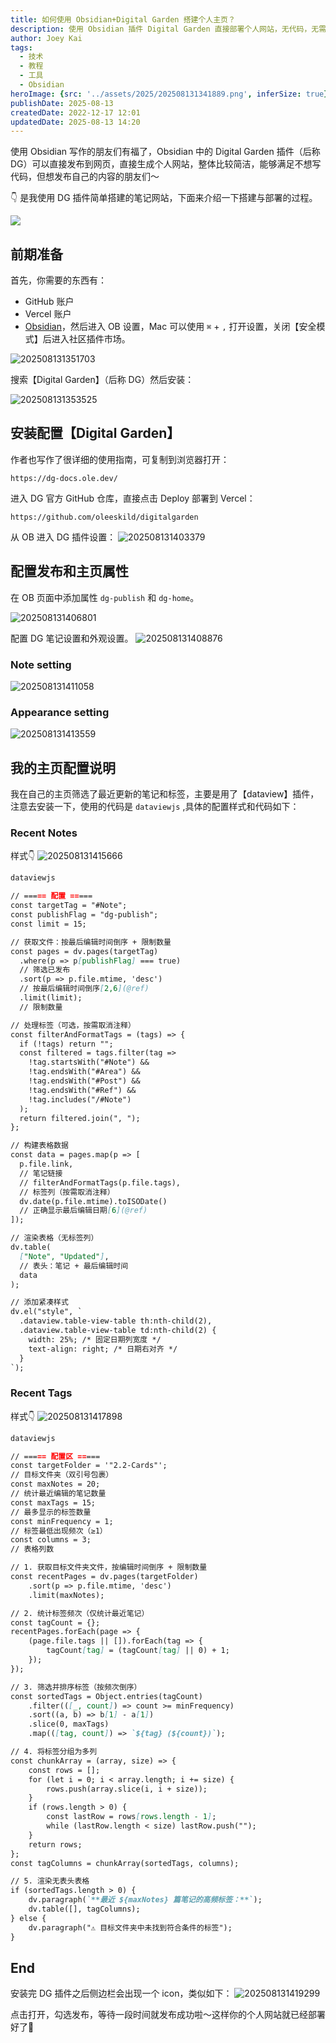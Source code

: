 ```yaml
---
title: 如何使用 Obsidian+Digital Garden 搭建个人主页？
description: 使用 Obsidian 插件 Digital Garden 直接部署个人网站，无代码，无需第三方，非技术人员友好。
author: Joey Kai
tags:
  - 技术
  - 教程
  - 工具
  - Obsidian
heroImage: {src: '../assets/2025/202508131341889.png', inferSize: true}
publishDate: 2025-08-13
createdDate: 2022-12-17 12:01
updatedDate: 2025-08-13 14:20
---
```


使用 Obsidian 写作的朋友们有福了，Obsidian 中的 Digital Garden 插件（后称 DG）可以直接发布到网页，直接生成个人网站，整体比较简洁，能够满足不想写代码，但想发布自己的内容的朋友们～

👇 是我使用 DG 插件简单搭建的笔记网站，下面来介绍一下搭建与部署的过程。

![](../assets/2025/202508131341889.png)

## 前期准备
首先，你需要的东西有：
- GitHub 账户
- Vercel 账户
- [Obsidian](https://obsidian.md/)，然后进入 OB 设置，Mac 可以使用 `⌘` + `,` 打开设置，关闭【安全模式】后进入社区插件市场。

![202508131351703](../assets/2025/202508131351703.png)

搜索【Digital Garden】（后称 DG）然后安装：

![202508131353525](../assets/2025/202508131353525.png)

## 安装配置【Digital Garden】
作者也写作了很详细的使用指南，可复制到浏览器打开：
```
https://dg-docs.ole.dev/
```

进入 DG 官方 GitHub 仓库，直接点击 Deploy 部署到 Vercel：
```
https://github.com/oleeskild/digitalgarden
```

从 OB 进入 DG 插件设置：
![202508131403379](../assets/2025/202508131403379.png)

## 配置发布和主页属性
在 OB 页面中添加属性 `dg-publish` 和 `dg-home`。

![202508131406801](../assets/2025/202508131406801.png)

配置 DG 笔记设置和外观设置。
![202508131408876](../assets/2025/202508131408876.png)

### Note setting
![202508131411058](../assets/2025/202508131411058.png)

### Appearance setting
![202508131413559](../assets/2025/202508131413559.png)

## 我的主页配置说明
我在自己的主页筛选了最近更新的笔记和标签，主要是用了【dataview】插件，注意去安装一下，使用的代码是 `dataviewjs` ,具体的配置样式和代码如下：

### Recent Notes
样式👇
![202508131415666](../assets/2025/202508131415666.png)

```markdown
dataviewjs

// ===== 配置 =====
const targetTag = "#Note";
const publishFlag = "dg-publish";
const limit = 15;

// 获取文件：按最后编辑时间倒序 + 限制数量
const pages = dv.pages(targetTag)
  .where(p => p[publishFlag] === true)   
  // 筛选已发布
  .sort(p => p.file.mtime, 'desc')       
  // 按最后编辑时间倒序[2,6](@ref)
  .limit(limit);                         
  // 限制数量

// 处理标签（可选，按需取消注释）
const filterAndFormatTags = (tags) => {
  if (!tags) return "";
  const filtered = tags.filter(tag => 
    !tag.startsWith("#Note") &&
    !tag.endsWith("#Area") &&
    !tag.endsWith("#Post") &&
    !tag.endsWith("#Ref") &&
    !tag.includes("/#Note")
  );
  return filtered.join(", ");
};

// 构建表格数据
const data = pages.map(p => [
  p.file.link,                            
  // 笔记链接
  // filterAndFormatTags(p.file.tags),    
  // 标签列（按需取消注释）
  dv.date(p.file.mtime).toISODate()        
  // 正确显示最后编辑日期[6](@ref)
]);

// 渲染表格（无标签列）
dv.table(
  ["Note", "Updated"],               
  // 表头：笔记 + 最后编辑时间
  data
);

// 添加紧凑样式
dv.el("style", `
  .dataview.table-view-table th:nth-child(2),
  .dataview.table-view-table td:nth-child(2) {
    width: 25%; /* 固定日期列宽度 */
    text-align: right; /* 日期右对齐 */
  }
`);
```

### Recent Tags
样式👇
![202508131417898](../assets/2025/202508131417898.png)

```markdown
dataviewjs

// ===== 配置区 =====
const targetFolder = '"2.2-Cards"';   
// 目标文件夹（双引号包裹）
const maxNotes = 20;                  
// 统计最近编辑的笔记数量
const maxTags = 15;                   
// 最多显示的标签数量
const minFrequency = 1;               
// 标签最低出现频次（≥1）
const columns = 3;                    
// 表格列数

// 1. 获取目标文件夹文件，按编辑时间倒序 + 限制数量
const recentPages = dv.pages(targetFolder)
    .sort(p => p.file.mtime, 'desc')
    .limit(maxNotes);

// 2. 统计标签频次（仅统计最近笔记）
const tagCount = {};
recentPages.forEach(page => {
    (page.file.tags || []).forEach(tag => {
        tagCount[tag] = (tagCount[tag] || 0) + 1;
    });
});

// 3. 筛选并排序标签（按频次倒序）
const sortedTags = Object.entries(tagCount)
    .filter(([_, count]) => count >= minFrequency)
    .sort((a, b) => b[1] - a[1])
    .slice(0, maxTags)
    .map(([tag, count]) => `${tag} (${count})`);

// 4. 将标签分组为多列
const chunkArray = (array, size) => {
    const rows = [];
    for (let i = 0; i < array.length; i += size) {
        rows.push(array.slice(i, i + size));
    }
    if (rows.length > 0) {
        const lastRow = rows[rows.length - 1];
        while (lastRow.length < size) lastRow.push("");
    }
    return rows;
};
const tagColumns = chunkArray(sortedTags, columns);

// 5. 渲染无表头表格
if (sortedTags.length > 0) {
    dv.paragraph(`**最近 ${maxNotes} 篇笔记的高频标签：**`);
    dv.table([], tagColumns);      
} else {
    dv.paragraph("⚠️ 目标文件夹中未找到符合条件的标签");
}
```

## End
安装完 DG 插件之后侧边栏会出现一个 icon，类似如下：
![202508131419299](../assets/2025/202508131419299.png)

点击打开，勾选发布，等待一段时间就发布成功啦～这样你的个人网站就已经部署好了🎉